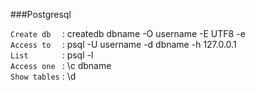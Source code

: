 ###Postgresql  

`Create db  `  : createdb dbname -O username -E UTF8 -e  
`Access to  `  : psql -U username -d dbname -h 127.0.0.1  
`List       `  : psql -l  
`Access one `  : \c dbname  
`Show tables`  : \d  
